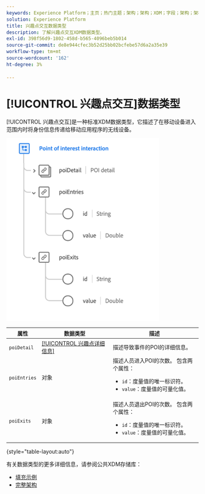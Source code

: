 ```yaml
---
keywords: Experience Platform；主页；热门主题；架构；架构；XDM；字段；架构；架构；POI；交互；兴趣点；兴趣点；数据类型；数据类型；
solution: Experience Platform
title: 兴趣点交互数据类型
description: 了解兴趣点交互XDM数据类型。
exl-id: 398f56d9-1802-458d-b565-4096beb5b014
source-git-commit: de8e944cfec3b52d25bb02bcfebe57d6a2a35e39
workflow-type: tm+mt
source-wordcount: '162'
ht-degree: 3%

---
```


# [!UICONTROL 兴趣点交互]数据类型

[!UICONTROL 兴趣点交互]是一种标准XDM数据类型，它描述了在移动设备进入范围内时将身份信息传递给移动应用程序的无线设备。

<img src="../images/data-types/poi-interaction.png" width="400" /><br />

| 属性 | 数据类型 | 描述 |
| --- | --- | --- |
| `poiDetail` | [[!UICONTROL 兴趣点详细信息]](./poi-details.md) | 描述导致事件的POI的详细信息。 |
| `poiEntries` | 对象 | 描述人员进入POI的次数。 包含两个属性： <ul><li>`id`：度量值的唯一标识符。</li><li>`value`：度量值的可量化值。</li></ul> |
| `poiExits` | 对象 | 描述人员退出POI的次数。 包含两个属性： <ul><li>`id`：度量值的唯一标识符。</li><li>`value`：度量值的可量化值。</li></ul> |

{style="table-layout:auto"}

有关数据类型的更多详细信息，请参阅公共XDM存储库：

* [填充示例](https://github.com/adobe/xdm/blob/master/components/datatypes/deprecated/poi-interaction.example.1.json)
* [完整架构](https://github.com/adobe/xdm/blob/master/components/datatypes/deprecated/poi-interaction.schema.json)
